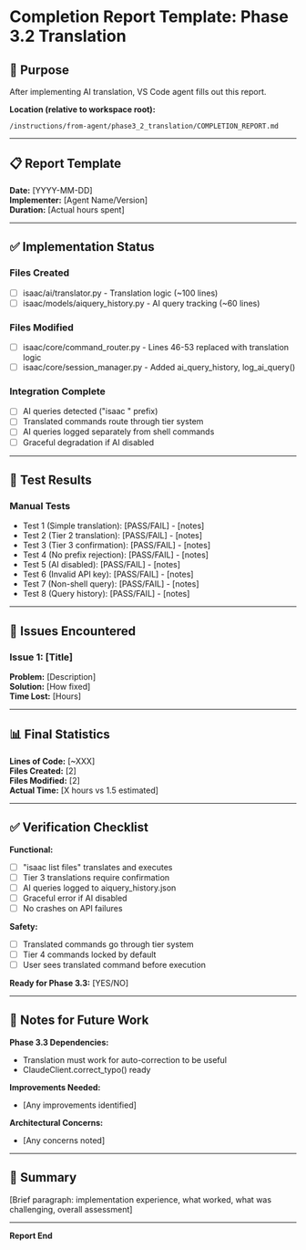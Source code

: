 # Completion Report Template: Phase 3.2 Translation

## 🎯 Purpose

After implementing AI translation, VS Code agent fills out this report.

**Location (relative to workspace root):**
```
/instructions/from-agent/phase3_2_translation/COMPLETION_REPORT.md
```

---

## 📋 Report Template

**Date:** [YYYY-MM-DD]  
**Implementer:** [Agent Name/Version]  
**Duration:** [Actual hours spent]

---

## ✅ Implementation Status

### Files Created
- [ ] isaac/ai/translator.py - Translation logic (~100 lines)
- [ ] isaac/models/aiquery_history.py - AI query tracking (~60 lines)

### Files Modified
- [ ] isaac/core/command_router.py - Lines 46-53 replaced with translation logic
- [ ] isaac/core/session_manager.py - Added ai_query_history, log_ai_query()

### Integration Complete
- [ ] AI queries detected ("isaac " prefix)
- [ ] Translated commands route through tier system
- [ ] AI queries logged separately from shell commands
- [ ] Graceful degradation if AI disabled

---

## 🧪 Test Results

### Manual Tests
- Test 1 (Simple translation): [PASS/FAIL] - [notes]
- Test 2 (Tier 2 translation): [PASS/FAIL] - [notes]
- Test 3 (Tier 3 confirmation): [PASS/FAIL] - [notes]
- Test 4 (No prefix rejection): [PASS/FAIL] - [notes]
- Test 5 (AI disabled): [PASS/FAIL] - [notes]
- Test 6 (Invalid API key): [PASS/FAIL] - [notes]
- Test 7 (Non-shell query): [PASS/FAIL] - [notes]
- Test 8 (Query history): [PASS/FAIL] - [notes]

---

## 🐛 Issues Encountered

### Issue 1: [Title]
**Problem:** [Description]  
**Solution:** [How fixed]  
**Time Lost:** [Hours]

---

## 📊 Final Statistics

**Lines of Code:** [~XXX]  
**Files Created:** [2]  
**Files Modified:** [2]  
**Actual Time:** [X hours vs 1.5 estimated]

---

## ✅ Verification Checklist

**Functional:**
- [ ] "isaac list files" translates and executes
- [ ] Tier 3 translations require confirmation
- [ ] AI queries logged to aiquery_history.json
- [ ] Graceful error if AI disabled
- [ ] No crashes on API failures

**Safety:**
- [ ] Translated commands go through tier system
- [ ] Tier 4 commands locked by default
- [ ] User sees translated command before execution

**Ready for Phase 3.3:** [YES/NO]

---

## 📝 Notes for Future Work

**Phase 3.3 Dependencies:**
- Translation must work for auto-correction to be useful
- ClaudeClient.correct_typo() ready

**Improvements Needed:**
- [Any improvements identified]

**Architectural Concerns:**
- [Any concerns noted]

---

## 🎉 Summary

[Brief paragraph: implementation experience, what worked, what was challenging, overall assessment]

---

**Report End**
